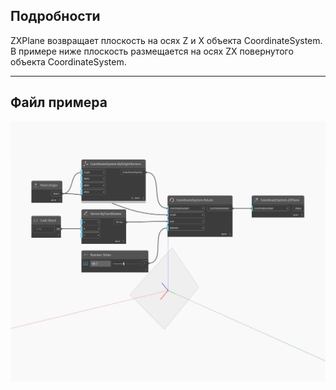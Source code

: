 ## Подробности
ZXPlane возвращает плоскость на осях Z и X объекта CoordinateSystem. В примере ниже плоскость размещается на осях ZX повернутого объекта CoordinateSystem.
___
## Файл примера

![ZXPlane](./Autodesk.DesignScript.Geometry.CoordinateSystem.ZXPlane_img.jpg)


